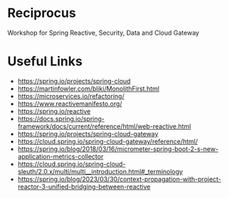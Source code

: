 # Reciprocus

Workshop for Spring Reactive, Security, Data and Cloud Gateway

# Useful Links
<!--
* Reactive Basics
* Spring Webflux
* Spring Data Reactive

* Spring Security Reactive
* Spring Cloud Gateway

* Spring Reactive Web Application
* Spring Data Reactive with R2DBC (SQL instead of NoSQL)

* https://spring.io/projects/spring-cloud-sleuth
-->
* https://spring.io/projects/spring-cloud
* https://martinfowler.com/bliki/MonolithFirst.html
* https://microservices.io/refactoring/
* https://www.reactivemanifesto.org/
* https://spring.io/reactive
* https://docs.spring.io/spring-framework/docs/current/reference/html/web-reactive.html
* https://spring.io/projects/spring-cloud-gateway
* https://cloud.spring.io/spring-cloud-gateway/reference/html/
* https://spring.io/blog/2018/03/16/micrometer-spring-boot-2-s-new-application-metrics-collector
* https://cloud.spring.io/spring-cloud-sleuth/2.0.x/multi/multi__introduction.html#_terminology
* https://spring.io/blog/2023/03/30/context-propagation-with-project-reactor-3-unified-bridging-between-reactive
